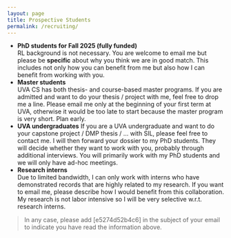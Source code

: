 ```yaml
---
layout: page 
title: Prospective Students
permalink: /recruiting/
---
```


* **PhD students for Fall 2025 (fully funded)**  
RL background is not necessary. You are welcome to email me but please be **specific** about why you think we are in good match.
This includes not only how you can benefit from me but also how I can benefit from working with you.
* **Master students**  
UVA CS has both thesis- and course-based master programs. If you are admitted and want to do your thesis / project with me, feel free to drop me a line. 
Please email me only at the beginning of your first term at UVA, 
otherwise it would be too late to start because the master program is very short. Plan early.
* **UVA undergraduates**
If you are a UVA undergraduate and want to do your capstone project / DMP thesis / ... with SIL, please feel free to contact me. I will then forward your dossier to my PhD students. They will decide whether they want to work with you, probably through additional interviews. You will primarily work with my PhD students and we will only have ad-hoc meetings.
* **Research interns**   
Due to limited bandwidth, I can only work with interns who have demonstrated records that are highly related to my research.
If you want to email me, please describe how I would benefit from this collaboration. 
My research is not labor intensive so I will be very selective w.r.t. research interns.

> In any case, please add [e5274d52b4c6] in the subject of your email to indicate you have read the information above.
